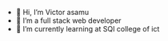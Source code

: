 - 👋 Hi, I’m Victor asamu
- 👀 I’m a full stack web developer
- 🌱 I’m currently learning at SQI college of ict


<!---
Victorasamu123/Victorasamu123 is a ✨ special ✨ repository because its `README.md` (this file) appears on your GitHub profile.
You can click the Preview link to take a look at your changes.
--->
